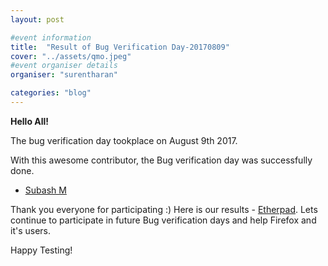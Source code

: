 ```yaml
---
layout: post

#event information
title:  "Result of Bug Verification Day-20170809"
cover: "../assets/qmo.jpeg"
#event organiser details
organiser: "surentharan"

categories: "blog"
---
```


**Hello All!**

<p>The  bug verification day tookplace on August 9th 2017.</p>
<p>With this awesome contributor, the Bug verification day was successfully done.</p>

- [Subash M](https://twitter.com/subahiphop4)

Thank you everyone for participating :)
Here is our results - [Etherpad](https://public.etherpad-mozilla.org/p/MozillaIN_QA_Bug_Verification_Day_20170809). Lets continue to participate in future Bug verification days and help Firefox and it's users.
<p>Happy Testing!</p>
